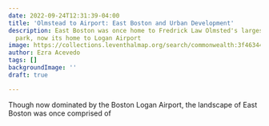 ```yaml
---
date: 2022-09-24T12:31:39-04:00
title: 'Olmstead to Airport: East Boston and Urban Development'
description: East Boston was once home to Fredrick Law Olmsted's largest neighborhood
  park, now its home to Logan Airport
image: https://collections.leventhalmap.org/search/commonwealth:3f4634491
author: Ezra Acevedo
tags: []
backgroundImage: ''
draft: true

---
```

Though now dominated by the Boston Logan Airport, the landscape of East Boston was once comprised of